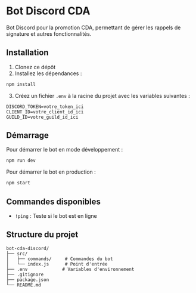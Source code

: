 # Bot Discord CDA

Bot Discord pour la promotion CDA, permettant de gérer les rappels de signature et autres fonctionnalités.

## Installation

1. Clonez ce dépôt
2. Installez les dépendances :

```bash
npm install
```

3. Créez un fichier `.env` à la racine du projet avec les variables suivantes :

```
DISCORD_TOKEN=votre_token_ici
CLIENT_ID=votre_client_id_ici
GUILD_ID=votre_guild_id_ici
```

## Démarrage

Pour démarrer le bot en mode développement :

```bash
npm run dev
```

Pour démarrer le bot en production :

```bash
npm start
```

## Commandes disponibles

- `!ping` : Teste si le bot est en ligne

## Structure du projet

```
bot-cda-discord/
├── src/
│   ├── commands/     # Commandes du bot
│   └── index.js      # Point d'entrée
├── .env             # Variables d'environnement
├── .gitignore
├── package.json
└── README.md
```
